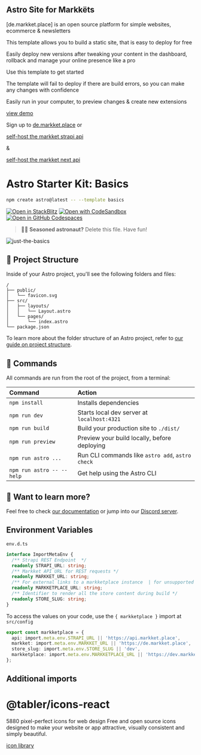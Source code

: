 ## Astro Site for Markkëts

[de.markket.place] is an open source platform for simple websites, ecommerce & newsletters

This template allows you to build a static site, that is easy to deploy for free

Easily deploy new versions after tweaking your content in the dashboard, rollback and manage your online presence like a pro

Use this template to get started

The template will fail to deploy if there are build errors, so you can make any changes with confidence

Easily run in your computer, to preview changes & create new extensions

[view demo](http://summit.caliman.org/)

Sign up to [de.markket.place](https://de.markket.place/auth/register) or

[self-host the markket strapi api](https://github.com/calimania/markketplace)

&

[self-host the markket next api](https://github.com/calimania/markketplace-next)

# Astro Starter Kit: Basics

```sh
npm create astro@latest -- --template basics
```

[![Open in StackBlitz](https://developer.stackblitz.com/img/open_in_stackblitz.svg)](https://stackblitz.com/github/withastro/astro/tree/latest/examples/basics)
[![Open with CodeSandbox](https://assets.codesandbox.io/github/button-edit-lime.svg)](https://codesandbox.io/p/sandbox/github/withastro/astro/tree/latest/examples/basics)
[![Open in GitHub Codespaces](https://github.com/codespaces/badge.svg)](https://codespaces.new/withastro/astro?devcontainer_path=.devcontainer/basics/devcontainer.json)

> 🧑‍🚀 **Seasoned astronaut?** Delete this file. Have fun!

![just-the-basics](https://github.com/withastro/astro/assets/2244813/a0a5533c-a856-4198-8470-2d67b1d7c554)

## 🚀 Project Structure

Inside of your Astro project, you'll see the following folders and files:

```text
/
├── public/
│   └── favicon.svg
├── src/
│   ├── layouts/
│   │   └── Layout.astro
│   └── pages/
│       └── index.astro
└── package.json
```

To learn more about the folder structure of an Astro project, refer to [our guide on project structure](https://docs.astro.build/en/basics/project-structure/).

## 🧞 Commands

All commands are run from the root of the project, from a terminal:

| Command                   | Action                                           |
| :------------------------ | :----------------------------------------------- |
| `npm install`             | Installs dependencies                            |
| `npm run dev`             | Starts local dev server at `localhost:4321`      |
| `npm run build`           | Build your production site to `./dist/`          |
| `npm run preview`         | Preview your build locally, before deploying     |
| `npm run astro ...`       | Run CLI commands like `astro add`, `astro check` |
| `npm run astro -- --help` | Get help using the Astro CLI                     |

## 👀 Want to learn more?

Feel free to check [our documentation](https://docs.astro.build) or jump into our [Discord server](https://astro.build/chat).

## Environment Variables


`env.d.ts`

```typescript
interface ImportMetaEnv {
  /** Strapi REST Endpoint  */
  readonly STRAPI_URL: string;
  /** Markket API URL for REST requests */
  readonly MARKKET_URL: string;
  /** For external links to a markketplace instance  | for unsupported features */
  readonly MARKKETPLACE_URL: string;
  /** Identifier to render all the store content during build */
  readonly STORE_SLUG: string;
}
```

To access the values on your code, use the `{ markketplace }` import at `src/config`

``` typescript
export const markketplace = {
  api: import.meta.env.STRAPI_URL || 'https://api.markket.place',
  markket: import.meta.env.MARKKET_URL || 'https://de.markket.place',
  store_slug: import.meta.env.STORE_SLUG || 'dev',
  markketplace: import.meta.env.MARKKETPLACE_URL || 'https://dev.markket.place',
};
```

## Additional imports

# @tabler/icons-react

5880 pixel-perfect icons for web design
Free and open source icons designed to make your website or app attractive, visually consistent and simply beautiful.

[icon library](https://tabler.io/icons)
